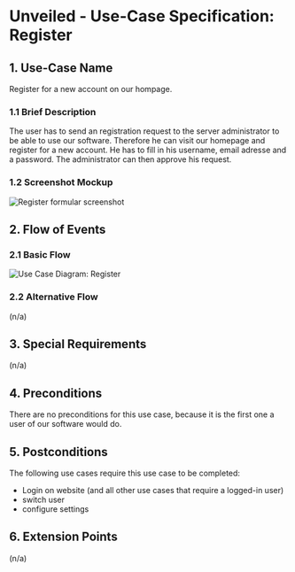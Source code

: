 # Unveiled - Use-Case Specification: Register

## 1. Use-Case Name
Register for a new account on our hompage.

### 1.1 Brief Description
The user has to send an registration request to the server administrator to be able to use our software. Therefore he can visit our homepage and register for a new account. He has to fill in his username, email adresse and a password. The administrator can then approve his request.

### 1.2 Screenshot Mockup
![][screenshot]

## 2. Flow of Events

### 2.1 Basic Flow
![][basic flow]

### 2.2 Alternative Flow
(n/a)


## 3. Special Requirements
(n/a)


## 4. Preconditions
There are no preconditions for this use case, because it is the first one a user of our software would do.

## 5. Postconditions
The following use cases require this use case to be completed:

- Login on website (and all other use cases that require a logged-in user)
- switch user
- configure settings


## 6. Extension Points
(n/a)

<!-- Link definitions: -->
[basic flow]: https://raw.githubusercontent.com/SAS-Systems/Unveiled-Documentation/master/Bilder/UC_Diagrams/UC_Diagram_Register.png "Use Case Diagram: Register"

[screenshot]: https://raw.githubusercontent.com/SAS-Systems/Unveiled-Documentation/master/Bilder/Screenshots_website/register.png "Register formular screenshot"